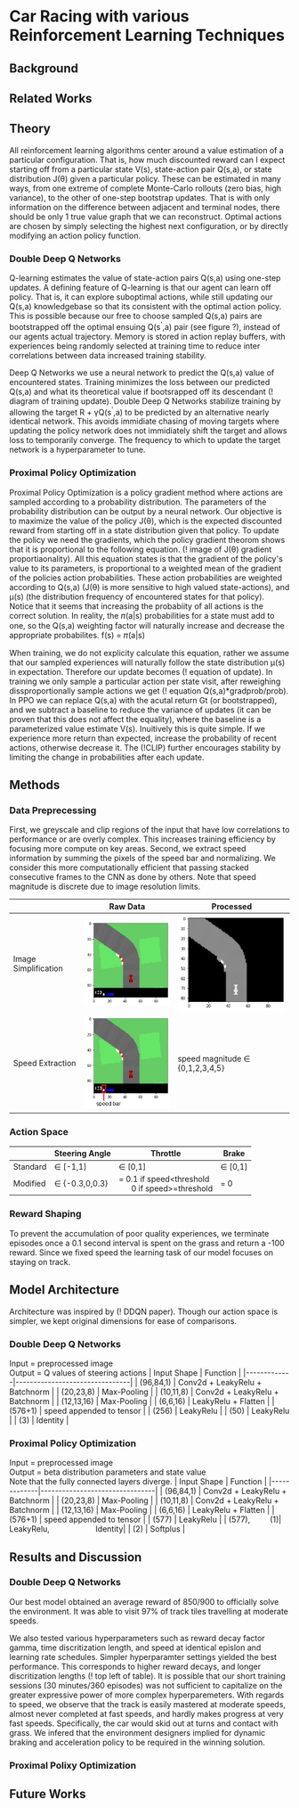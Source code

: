 # Car Racing with various Reinforcement Learning Techniques
## Background
## Related Works
## Theory
All reinforcement learning algorithms center around a value estimation of a particular configuration. That is, how much discounted reward can I expect starting off from a particular state V(s), state-action pair Q(s,a), or state distribution J(θ) given a particular policy. These can be estimated in many ways, from one extreme of complete Monte-Carlo rollouts (zero bias, high variance), to the other of one-step bootstrap updates. That is with only information on the difference between adjacent and terminal nodes, there should be only 1 true value graph that we can reconstruct. Optimal actions are chosen by simply selecting the highest next configuration, or by directly modifying an action policy function.
### Double Deep Q Networks
Q-learning estimates the value of state-action pairs Q(s,a) using one-step updates. A defining feature of Q-learning is that our agent can learn off policy. That is, it can explore suboptimal actions, while still updating our Q(s,a) knowledgebase so that its consistent with the optimal action policy. This is possible because our free to choose sampled Q(s,a) pairs are bootstrapped off the optimal ensuing Q(s<sup>'</sup>,a) pair (see figure ?), instead of our agents actual trajectory. Memory is stored in action replay buffers, with experiences being randomly selected at training time to reduce inter correlations between data increased training stability.

Deep Q Networks we use a neural network to predict the Q(s,a) value of encountered states. Training minimizes the loss between our predicted Q(s,a) and what its theoretical value if bootsrapped off its descendant (! diagram of training update). Double Deep Q Networks stabilize training by allowing the target R + γQ(s<sup>'</sup>,a) to be predicted by an alternative nearly identical network. This avoids immidiate chasing of moving targets where updating the policy network does not immidiately shift the target and allows loss to temporarily converge. The frequency to which to update the target network is a hyperparameter to tune.

### Proximal Policy Optimization
Proximal Policy Optimization is a policy gradient method where actions are sampled according to a probability distribution. The parameters of the probability distribution can be output by a neural network. Our objective is to maximize the value of the policy J(θ), which is the expected discounted reward from starting off in a state distribution given that policy. To update the policy we need the gradients, which the policy gradient theorom shows that it is proportional to the following equation. (! image of J(θ) gradient proportiaonality). All this equation states is that the gradient of the policy's value to its parameters, is proportional to a weighted mean of the gradient of the policies action probabilities. These action probabilities are weighted according to Q(s,a) (J(θ) is more sensitive to high valued state-actions), and μ(s) (the distribution frequency of encountered states for that policy). Notice that it seems that increasing the probabiity of all actions is the correct solution. In reality, the 𝜋(a|s) probabilities for a state must add to one, so the Q(s,a) weighting factor will naturally increase and decrease the appropriate probabilites. f(s) = 𝜋(a|s)

When training, we do not explicity calculate this equation, rather we assume that our sampled experiences will naturally follow the state distribution μ(s) in expectation. Therefore our update becomes (! equation of update). In training we only sample a particular action per state visit, after reweighing dissproportionally sample actions we get (! equation Q(s,a)\*gradprob/prob). In PPO we can replace Q(s,a) with the acutal return Gt (or bootstrapped), and we subtract a baseline to reduce the variance of updates (it can be proven that this does not affect the equality), where the baseline is a parameterized value estimate V(s). Inuitively this is quite simple. If we experience more return than expected, increase the probability of recent actions, otherwise decrease it. The (!CLIP) further encourages stability by limiting the change in probabilities after each update.

## Methods
### Data Preprecessing
First, we greyscale and clip regions of the input that have low correlations to performance or are overly complex. This increases training efficiency by focusing more compute on key areas. Second, we extract speed information by summing the pixels of the speed bar and normalizing. We consider this more computationally efficient that passing stacked consecutive frames to the CNN as done by others. Note that speed magnitude is discrete due to image resolution limits.

|                      | Raw Data                    | Processed                     |
|----------------------|-----------------------------|-------------------------------|
| Image Simplification | ![](images/unprocessed.png) | ![](images/postprocessed.png) |
| Speed Extraction     | ![](images/speed_bar.png)   |speed magnitude ∈ {0,1,2,3,4,5} |
 
### Action Space
|          | Steering Angle | Throttle                                        | Brake   |
|----------|----------------|-------------------------------------------------|---------|
| Standard | ∈ [-1,1]       | ∈ [0,1]                                         | ∈ [0,1] |
| Modified | ∈ {-0.3,0,0.3}   | = 0.1 if speed<threshold<br/> &nbsp; &nbsp; &nbsp; 0 if speed>=threshold  | = 0     |

### Reward Shaping
To prevent the accumulation of poor quality experiences, we terminate episodes once a 0.1 second interval is spent on the grass and return a -100 reward. Since we fixed speed the learning task of our model focuses on staying on track.
## Model Architecture
Architecture was inspired by (! DDQN paper). Though our action space is simpler, we kept original dimensions for ease of comparisons.
### Double Deep Q Networks
Input = preprocessed image<br/>Output = Q values of steering actions
| Input Shape | Function                |
|-------------|--------------------------------|
| (96,84,1)   | Conv2d + LeakyRelu + Batchnorm |
| (20,23,8)   | Max-Pooling                    |
| (10,11,8)   | Conv2d + LeakyRelu + Batchnorm |
| (12,13,16)  | Max-Pooling                    |
| (6,6,16)    | LeakyRelu + Flatten            |
| (576+1)     | speed appended to tensor       |
| (256)       | LeakyRelu                      |
| (50)        | LeakyRelu                      |
| (3)         | Identity                       |
### Proximal Policy Optimization
Input = preprocessed image<br/>Output = beta distribution parameters and state value<br/> Note that the fully connected layers diverge.
| Input Shape | Function                |
|-------------|--------------------------------|
| (96,84,1)   | Conv2d + LeakyRelu + Batchnorm |
| (20,23,8)   | Max-Pooling                    |
| (10,11,8)   | Conv2d + LeakyRelu + Batchnorm |
| (12,13,16)  | Max-Pooling                    |
| (6,6,16)    | LeakyRelu + Flatten            |
| (576+1)     | speed appended to tensor       |
| (577)       | LeakyRelu                      |
| (577), &nbsp; &nbsp; &nbsp; &nbsp; (1)| LeakyRelu, &nbsp; &nbsp; &nbsp; &nbsp; &nbsp; &nbsp; &nbsp; &nbsp; &nbsp; &nbsp; Identity|
| (2)         | Softplus                       |
## Results and Discussion
### Double Deep Q Networks
Our best model obtained an average reward of 850/900 to officially solve the environment. It was able to visit 97% of track tiles travelling at moderate speeds.

We also tested various hyperparameters such as reward decay factor gamma, time discritization length, and speed at identical epislon and learning rate schedules. Simpler hyperparamter settings yielded the best performance. This corresponds to higher reward decays, and longer discritization lengths (! top left of table). It is possible that our short training sessions (30 minutes/360 episodes) was not sufficient to capitalize on the greater expressive power of more complex hyperparemeters. With regards to speed,  we observe that the track is easily mastered at moderate speeds, almost never completed at fast speeds, and hardly makes progress at very fast speeds. Specifically, the car would skid out at turns and contact with grass. We infered that the environment designers implied for dynamic braking and acceleration policy to be required in the winning solution.
### Proximal Polixy Optimization
## Future Works
